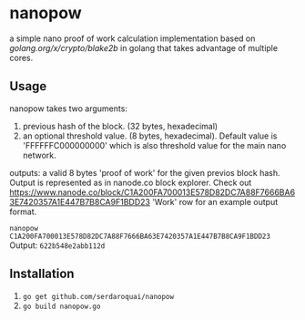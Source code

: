# nanopow

a simple nano proof of work calculation implementation based on _golang.org/x/crypto/blake2b_ in golang that takes advantage of multiple cores.

## Usage

nanopow takes two arguments:

1. previous hash of the block. (32 bytes, hexadecimal)
2. an optional threshold value. (8 bytes, hexadecimal). Default value is 'FFFFFFC000000000' which is also threshold value for the main nano network.

outputs: a valid 8 bytes 'proof of work' for the given previos block hash. Output is represented as in nanode.co block explorer. Check out https://www.nanode.co/block/C1A200FA700013E578D82DC7A88F7666BA63E7420357A1E447B7B8CA9F1BDD23 'Work' row for an example output format.

`nanopow C1A200FA700013E578D82DC7A88F7666BA63E7420357A1E447B7B8CA9F1BDD23`
Output: `622b548e2abb112d`

## Installation

1. `go get github.com/serdaroquai/nanopow` 
2. `go build nanopow.go`

